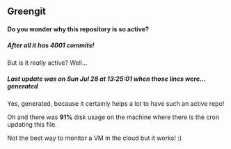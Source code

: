## Greengit

#### Do you wonder why this repository is so active?

##### After all it has 4001 commits!

But is it *really* active? Well...

##### Last update was on Sun Jul 28 at 13:25:01 when those lines were... generated

Yes, generated, because it certainly helps a lot to have such an active repo!

Oh and there was **91%** disk usage on the machine
where there is the cron updating this file.

Not the best way to monitor a VM in the cloud but it works! :)
